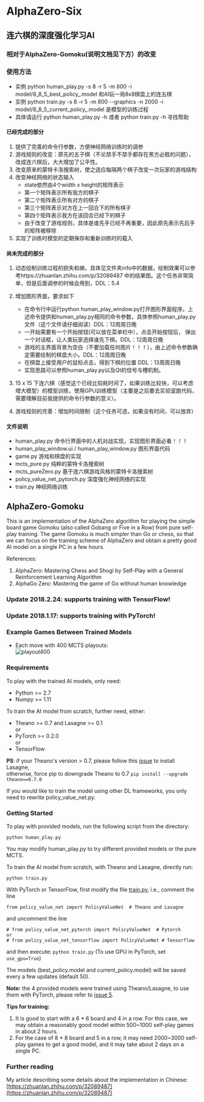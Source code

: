 # AlphaZero-Six
## 连六棋的深度强化学习AI
### 相对于AlphaZero-Gomoku(说明文档见下方）的改变
### 使用方法
 - 实例 python human_play.py -s 8 -r 5 -m 800 -i model/8_8_5_best_policy_.model 和AI玩一局8x8棋盘上的连五棋
 - 实例 python train.py -s 8 -r 5 -m 800 --graphics -n 2000 -i model/8_8_5_current_policy_.model 是模型的训练过程
 - 具体请运行 python human_play.py -h 或者 python train.py -h 寻找帮助

#### 已经完成的部分
1. 提供了完善的命令行参数，方便神经网络训练时的调参
2. 游戏规则的改变：原先的五子棋（不论禁手不禁手都存在黑方必胜的问题），改成连六棋后，大大增加了公平性。
3. 改变原来的蒙特卡洛搜索树，使之适应每隔两个棋子改变一次玩家的游戏结构
4. 改变神经网络的状态输入
    - state依然由4个width x height的矩阵表示
    - 第一个矩阵表示所有我方的棋子
    - 第二个矩阵表示所有对方的棋子
    - 第三个矩阵表示对方在上一回合下的所有棋子
    - 第四个矩阵表示我方在该回合已经下的棋子
    - 由于改变了游戏规则，具体是谁先手已经不再重要，因此原先表示先后手的矩阵被移除
5. 实现了训练时模型的定期保存和重新训练时的载入
    
#### 尚未完成的部分
1. 动态绘制训练过程的损失和熵，具体见文件夹info中的数据，绘制效果可以参考https://zhuanlan.zhihu.com/p/32089487 中的结果图。这个任务非常简单，但是后面调参的时候会用到，DDL：5.4
2. 增加图形界面，要求如下
    - 在命令行中运行python human_play_window.py打开图形界面程序。上述命令提供和human_play.py相同的命令参数，具体参照human_play.py文件（这个文件请仔细阅读）DDL：12周周日晚
    - 一开始需要有一个开始按钮(可以放在菜单栏中），点击开始按钮后， 弹出一个对话框，让人类玩家选择谁先下棋。DDL：12周周日晚
    - 游戏的主界面背景为空白（不要加载任何图片！！！），由上述命令参数确定需要绘制的棋盘大小。DDL：12周周日晚
    - 在棋盘上接受用户的鼠标点击，得到下棋的位置 DDL：13周周日晚
    - 实现思路可以参照human_play.py以及Qt的信号与槽机制。
    
3. 15 x 15 下连六棋（感觉这个已经比较耗时间了，如果训练比较快，可以考虑增大模型）的模型训练，使用GPU训练模型（主要是之后要去实验室跑代码，需要理解目前我提供的命令行参数的意义）。
4. 游戏规则的完善：增加时间限制（这个任务可选，如果没有时间，可以放弃）

#### 文件说明
- human_play.py 命令行界面中的人机对战实现，实现图形界面必看！！！
- human_play_window.ui / human_play_window.py 图形界面代码
- game.py 游戏和棋盘的实现
- mcts_pure.py 纯粹的蒙特卡洛搜索树
- mcts_pureZero.py 基于连六棋游戏风格的蒙特卡洛搜索树
- policy_value_net_pytorch.py 深度强化神经网络的实现
- train.py 神经网络训练

## AlphaZero-Gomoku
This is an implementation of the AlphaZero algorithm for playing the simple board game Gomoku (also called Gobang or Five in a Row) from pure self-play training. The game Gomoku is much simpler than Go or chess, so that we can focus on the training scheme of AlphaZero and obtain a pretty good AI model on a single PC in a few hours. 

References:  
1. AlphaZero: Mastering Chess and Shogi by Self-Play with a General Reinforcement Learning Algorithm
2. AlphaGo Zero: Mastering the game of Go without human knowledge

### Update 2018.2.24: supports training with TensorFlow!
### Update 2018.1.17: supports training with PyTorch!

### Example Games Between Trained Models
- Each move with 400 MCTS playouts:  
![playout400](https://raw.githubusercontent.com/junxiaosong/AlphaZero_Gomoku/master/playout400.gif)

### Requirements
To play with the trained AI models, only need:
- Python >= 2.7
- Numpy >= 1.11

To train the AI model from scratch, further need, either:
- Theano >= 0.7 and Lasagne >= 0.1      
or
- PyTorch >= 0.2.0    
or
- TensorFlow

**PS**: if your Theano's version > 0.7, please follow this [issue](https://github.com/aigamedev/scikit-neuralnetwork/issues/235) to install Lasagne,  
otherwise, force pip to downgrade Theano to 0.7 ``pip install --upgrade theano==0.7.0``

If you would like to train the model using other DL frameworks, you only need to rewrite policy_value_net.py.

### Getting Started
To play with provided models, run the following script from the directory:  
```
python human_play.py  
```
You may modify human_play.py to try different provided models or the pure MCTS.

To train the AI model from scratch, with Theano and Lasagne, directly run:   
```
python train.py
```
With PyTorch or TensorFlow, first modify the file [train.py](https://github.com/junxiaosong/AlphaZero_Gomoku/blob/master/train.py), i.e., comment the line
```
from policy_value_net import PolicyValueNet  # Theano and Lasagne
```
and uncomment the line 
```
# from policy_value_net_pytorch import PolicyValueNet  # Pytorch
or
# from policy_value_net_tensorflow import PolicyValueNet # Tensorflow
```
and then execute: ``python train.py``  (To use GPU in PyTorch, set ``use_gpu=True``)

The models (best_policy.model and current_policy.model) will be saved every a few updates (default 50).  

**Note:** the 4 provided models were trained using Theano/Lasagne, to use them with PyTorch, please refer to [issue 5](https://github.com/junxiaosong/AlphaZero_Gomoku/issues/5).

**Tips for training:**
1. It is good to start with a 6 * 6 board and 4 in a row. For this case, we may obtain a reasonably good model within 500~1000 self-play games in about 2 hours.
2. For the case of 8 * 8 board and 5 in a row, it may need 2000~3000 self-play games to get a good model, and it may take about 2 days on a single PC.

### Further reading
My article describing some details about the implementation in Chinese: [https://zhuanlan.zhihu.com/p/32089487](https://zhuanlan.zhihu.com/p/32089487) 

